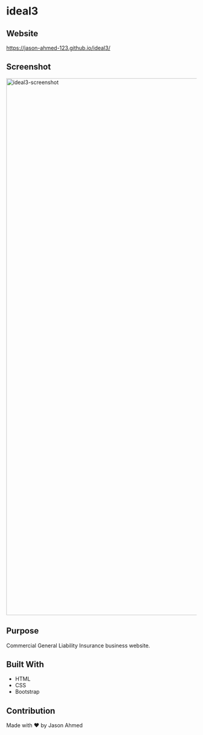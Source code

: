 # ideal3

## Website
https://jason-ahmed-123.github.io/ideal3/

## Screenshot
<img width="1421" alt="ideal3-screenshot" src="https://user-images.githubusercontent.com/61637816/118720211-31bc9f80-b7de-11eb-9867-eb38dfb93bf2.png">

## Purpose
Commercial General Liability Insurance business website.

## Built With
* HTML
* CSS
* Bootstrap

## Contribution
Made with ❤️ by Jason Ahmed
